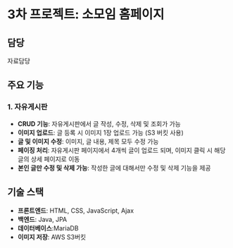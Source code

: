 # 3차 프로젝트: 소모임 홈페이지

## 담당
자료담당

## 주요 기능

### 1. 자유게시판
- **CRUD 기능**: 자유게시판에서 글 작성, 수정, 삭제 및 조회가 가능
- **이미지 업로드**: 글 등록 시 이미지 1장 업로드 가능 (S3 버킷 사용)
- **글 및 이미지 수정**: 이미지, 글 내용, 제목 모두 수정 가능
- **페이징 처리**: 자유게시판 페이지에서 4개씩 글이 업로드 되며, 이미지 클릭 시 해당 글의 상세 페이지로 이동
- **본인 글만 수정 및 삭제 가능**: 작성한 글에 대해서만 수정 및 삭제 기능을 제공

## 기술 스택
- **프론트엔드**: HTML, CSS, JavaScript, Ajax
- **백엔드**: Java, JPA
- **데이터베이스**:MariaDB
- **이미지 저장**: AWS S3버킷

